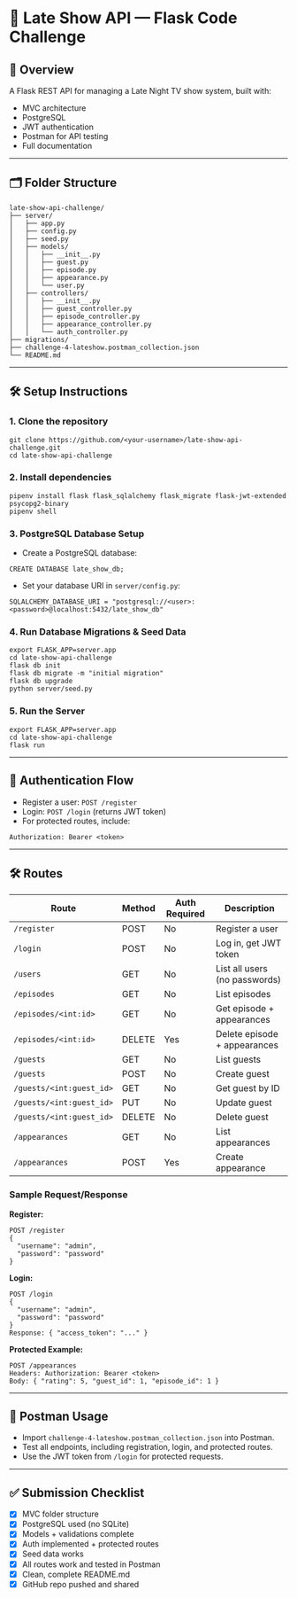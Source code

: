 # 🌙 Late Show API — Flask Code Challenge

## 🎯 Overview
A Flask REST API for managing a Late Night TV show system, built with:
- MVC architecture
- PostgreSQL
- JWT authentication
- Postman for API testing
- Full documentation

---

## 🗂 Folder Structure
```
late-show-api-challenge/
├── server/
│   ├── app.py
│   ├── config.py
│   ├── seed.py
│   ├── models/
│   │   ├── __init__.py
│   │   ├── guest.py
│   │   ├── episode.py
│   │   ├── appearance.py
│   │   └── user.py
│   ├── controllers/
│   │   ├── __init__.py
│   │   ├── guest_controller.py
│   │   ├── episode_controller.py
│   │   ├── appearance_controller.py
│   │   └── auth_controller.py
├── migrations/
├── challenge-4-lateshow.postman_collection.json
└── README.md
```

---

## 🛠 Setup Instructions

### 1. Clone the repository
```
git clone https://github.com/<your-username>/late-show-api-challenge.git
cd late-show-api-challenge
```

### 2. Install dependencies
```
pipenv install flask flask_sqlalchemy flask_migrate flask-jwt-extended psycopg2-binary
pipenv shell
```

### 3. PostgreSQL Database Setup
- Create a PostgreSQL database:
```
CREATE DATABASE late_show_db;
```
- Set your database URI in `server/config.py`:
```
SQLALCHEMY_DATABASE_URI = "postgresql://<user>:<password>@localhost:5432/late_show_db"
```

### 4. Run Database Migrations & Seed Data
```
export FLASK_APP=server.app
cd late-show-api-challenge
flask db init
flask db migrate -m "initial migration"
flask db upgrade
python server/seed.py
```

### 5. Run the Server
```
export FLASK_APP=server.app
cd late-show-api-challenge
flask run
```

---

## 🔐 Authentication Flow
- Register a user: `POST /register`
- Login: `POST /login` (returns JWT token)
- For protected routes, include:
```
Authorization: Bearer <token>
```

---

## 🛠 Routes
| Route                          | Method | Auth Required | Description                        |
|--------------------------------|--------|---------------|------------------------------------|
| `/register`                    | POST   | No            | Register a user                    |
| `/login`                       | POST   | No            | Log in, get JWT token              |
| `/users`                       | GET    | No            | List all users (no passwords)      |
| `/episodes`                    | GET    | No            | List episodes                      |
| `/episodes/<int:id>`           | GET    | No            | Get episode + appearances          |
| `/episodes/<int:id>`           | DELETE | Yes           | Delete episode + appearances       |
| `/guests`                      | GET    | No            | List guests                        |
| `/guests`                      | POST   | No            | Create guest                       |
| `/guests/<int:guest_id>`       | GET    | No            | Get guest by ID                    |
| `/guests/<int:guest_id>`       | PUT    | No            | Update guest                       |
| `/guests/<int:guest_id>`       | DELETE | No            | Delete guest                       |
| `/appearances`                 | GET    | No            | List appearances                   |
| `/appearances`                 | POST   | Yes           | Create appearance                  |

### Sample Request/Response
**Register:**
```
POST /register
{
  "username": "admin",
  "password": "password"
}
```
**Login:**
```
POST /login
{
  "username": "admin",
  "password": "password"
}
Response: { "access_token": "..." }
```
**Protected Example:**
```
POST /appearances
Headers: Authorization: Bearer <token>
Body: { "rating": 5, "guest_id": 1, "episode_id": 1 }
```

---

## 🧪 Postman Usage
- Import `challenge-4-lateshow.postman_collection.json` into Postman.
- Test all endpoints, including registration, login, and protected routes.
- Use the JWT token from `/login` for protected requests.

---

## ✅ Submission Checklist
- [x] MVC folder structure
- [x] PostgreSQL used (no SQLite)
- [x] Models + validations complete
- [x] Auth implemented + protected routes
- [x] Seed data works
- [x] All routes work and tested in Postman
- [x] Clean, complete README.md
- [x] GitHub repo pushed and shared
